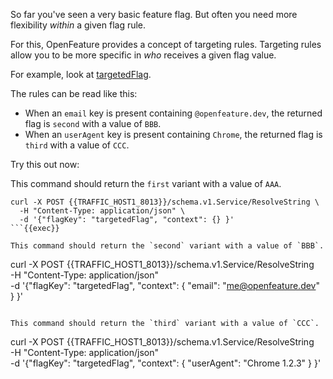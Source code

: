 So far you've seen a very basic feature flag. But often you need more flexibility *within* a given flag rule.

For this, OpenFeature provides a concept of targeting rules. Targeting rules allow you to be more specific in *who* receives a given flag value.

For example, look at [targetedFlag]({{TRAFFIC_HOST1_3000}}/openfeature/flags/src/branch/main/flags.json#L122-L145). 

The rules can be read like this:

- When an `email` key is present containing `@openfeature.dev`, the returned flag is `second` with a value of `BBB`.
- When an `userAgent` key is present containing `Chrome`, the returned flag is `third` with a value of `CCC`.

Try this out now:

This command should return the `first` variant with a value of `AAA`.
```
curl -X POST {{TRAFFIC_HOST1_8013}}/schema.v1.Service/ResolveString \
  -H "Content-Type: application/json" \
  -d '{"flagKey": "targetedFlag", "context": {} }'
```{{exec}}

This command should return the `second` variant with a value of `BBB`.
```
curl -X POST {{TRAFFIC_HOST1_8013}}/schema.v1.Service/ResolveString \
  -H "Content-Type: application/json" \
  -d '{"flagKey": "targetedFlag", "context": { "email": "me@openfeature.dev" } }'
```{{exec}}

This command should return the `third` variant with a value of `CCC`.
```
curl -X POST {{TRAFFIC_HOST1_8013}}/schema.v1.Service/ResolveString \
  -H "Content-Type: application/json" \
  -d '{"flagKey": "targetedFlag", "context": { "userAgent": "Chrome 1.2.3" } }'
```{{exec}}